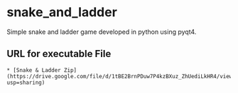 # snake_and_ladder
Simple snake and ladder game developed in python using pyqt4.

## URL for executable File
    * [Snake & Ladder Zip](https://drive.google.com/file/d/1tBE2BrnPDuw7P4kzBXuz_ZhUediLkHR4/view?usp=sharing)

